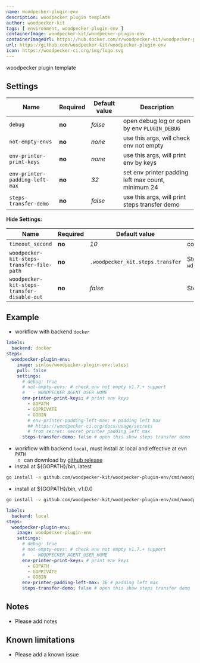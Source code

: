 ```yaml
---
name: woodpecker-plugin-env
description: woodpecker plugin template
author: woodpecker-kit
tags: [ environment, woodpecker-plugin-env ]
containerImage: woodpecker-kit/woodpecker-plugin-env
containerImageUrl: https://hub.docker.com/r/woodpecker-kit/woodpecker-plugin-env
url: https://github.com/woodpecker-kit/woodpecker-plugin-env
icon: https://woodpecker-ci.org/img/logo.svg
---
```


woodpecker plugin template

## Settings

| Name                           | Required | Default value | Description                                        |
|--------------------------------|----------|---------------|----------------------------------------------------|
| `debug`                        | **no**   | *false*       | open debug log or open by env `PLUGIN_DEBUG`       |
| `not-empty-envs`               | **no**   | *none*        | use this args, will check env not empty            |
| `env-printer-print-keys`       | **no**   | *none*        | use this args, will print env by keys              |
| `env-printer-padding-left-max` | **no**   | *32*          | set env printer padding left max count, minimum 24 |
| `steps-transfer-demo`          | **no**   | *false*       | use this args, will print steps transfer demo      |

**Hide Settings:**

| Name                                        | Required | Default value                    | Description                                                                      |
|---------------------------------------------|----------|----------------------------------|----------------------------------------------------------------------------------|
| `timeout_second`                            | **no**   | *10*                             | command timeout setting by second                                                |
| `woodpecker-kit-steps-transfer-file-path`   | **no**   | `.woodpecker_kit.steps.transfer` | Steps transfer file path, default by `wd_steps_transfer.DefaultKitStepsFileName` |
| `woodpecker-kit-steps-transfer-disable-out` | **no**   | *false*                          | Steps transfer write disable out                                                 |

## Example

- workflow with backend `docker`

```yml
labels:
  backend: docker
steps:
  woodpecker-plugin-env:
    image: sinlov/woodpecker-plugin-env:latest
    pull: false
    settings:
      # debug: true
      # not-empty-envs: # check env not empty v1.7.+ support
      #   - WOODPECKER_AGENT_USER_HOME
      env-printer-print-keys: # print env keys
        - GOPATH
        - GOPRIVATE
        - GOBIN
        # env-printer-padding-left-max: # padding left max
        ## https://woodpecker-ci.org/docs/usage/secrets
        # from_secret: secret_printer_padding_left_max
      steps-transfer-demo: false # open this show steps transfer demo
```

- workflow with backend `local`, must install at local and effective at evn `PATH`
    - can download by [github release](https://github.com/woodpecker-kit/woodpecker-plugin-env/releases)
- install at ${GOPATH}/bin, latest

```bash
go install -a github.com/woodpecker-kit/woodpecker-plugin-env/cmd/woodpecker-plugin-env@latest
```

- install at ${GOPATH}/bin, v1.0.0

```bash
go install -v github.com/woodpecker-kit/woodpecker-plugin-env/cmd/woodpecker-plugin-env@v1.0.0
```

```yml
labels:
  backend: local
steps:
  woodpecker-plugin-env:
    image: woodpecker-plugin-env
    settings:
      # debug: true
      # not-empty-envs: # check env not empty v1.7.+ support
      #   - WOODPECKER_AGENT_USER_HOME
      env-printer-print-keys: # print env keys
        - GOPATH
        - GOPRIVATE
        - GOBIN
      env-printer-padding-left-max: 36 # padding left max
      steps-transfer-demo: false # open this show steps transfer demo
```

## Notes

- Please add notes

## Known limitations

- Please add a known issue
